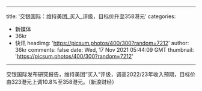 
---
title: '交银国际：维持美团_买入_评级，目标价升至358港元'
categories: 
 - 新媒体
 - 36kr
 - 快讯
headimg: 'https://picsum.photos/400/300?random=7212'
author: 36kr
comments: false
date: Wed, 17 Nov 2021 05:44:09 GMT
thumbnail: 'https://picsum.photos/400/300?random=7212'
---

<div>   
交银国际发布研究报告，维持美团“买入”评级，调高2022/23年收入预期，目标价由323港元上调10.8%至358港元。（新浪财经）  
</div>
            